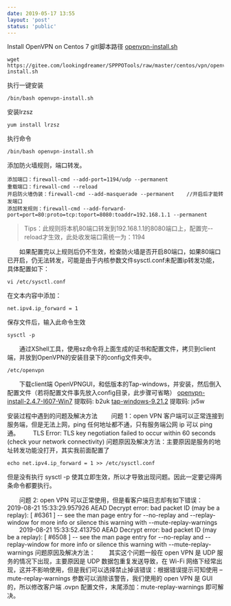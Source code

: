 ```yaml
---
date: 2019-05-17 13:55
layout: 'post'
status: 'public'
---
```


Install OpenVPN on Centos 7
gitl脚本路径    [openvpn-install.sh](https://gitee.com/lookingdreamer/SPPPOTools/raw/master/centos/vpn/openvpn/openvpn-install.sh)
```
wget  https://gitee.com/lookingdreamer/SPPPOTools/raw/master/centos/vpn/openvpn/openvpn-install.sh
```

执行一键安装
```
/bin/bash openvpn-install.sh
```

安装lrzsz
```
yum install lrzsz
```

执行命令   
```
/bin/bash openvpn-install.sh	
```

添加防火墙规则，端口转发。
```
添加端口：firewall-cmd --add-port=1194/udp --permanent
重载端口：firewall-cmd --reload 
开启防火墙伪装：firewall-cmd --add-masquerade --permanent    //开启后才能转发端口
添加转发规则：firewall-cmd --add-forward-port=port=80:proto=tcp:toport=8080:toaddr=192.168.1.1 --permanent
```
>Tips：此规则将本机80端口转发到192.168.1.1的8080端口上，配置完--reload才生效，此处收发端口需统一为：1194

&emsp;&emsp;如果配置完以上规则后仍不生效，检查防火墙是否开启80端口，如果80端口已开启，仍无法转发，可能是由于内核参数文件sysctl.conf未配置ip转发功能，具体配置如下：

```
vi /etc/sysctl.conf
```
在文本内容中添加：

```
net.ipv4.ip_forward = 1
```

保存文件后，输入此命令生效
```
sysctl -p
```

&emsp;&emsp;通过XShell工具，使用sz命令将上面生成的证书和配置文件，拷贝到client端，并放到OpenVPN的安装目录下的config文件夹中。
```
/etc/openvpn
```
&emsp;&emsp;下载client端 OpenVPNGUI，和低版本的Tap-windows，并安装，然后倒入配置文件（若将配置文件事先放入config目录，此步骤可省略）
[openvpn-install-2.4.7-I607-Win7](https://pan.baidu.com/s/1Y_xWuaNr-Zx46Fyy3VanMQ) 提取码: b2uk
[tap-windows-9.21.2](https://pan.baidu.com/s/1PjGZ7-u4cghOzCQIXFLrqg) 提取码: jx5w

安装过程中遇到的问题及解决方法
&emsp;&emsp;问题 1：open VPN 客户端可以正常连接到服务端，但是无法上网，ping 任何地址都不通，只有服务端公网 ip 可以 ping 通。
&emsp;&emsp;TLS Error: TLS key negotiation failed to occur within 60 seconds (check your network connectivity)
问题原因及解决方法：主要原因是服务的地址转发功能没打开，其实我前面配置了 
```
echo net.ipv4.ip_forward = 1 >> /etc/sysctl.conf
```

但是没有执行 sysctl -p 使其立即生效，所以才导致出现问题。因此一定要记得两条命令都要执行。

&emsp;&emsp;问题 2: open VPN 可以正常使用，但是看客户端日志却有如下错误：
&emsp;&emsp;2019-08-21 15:33:29.957926 AEAD Decrypt error: bad packet ID (may be a replay): [ #6361 ] -- see the man page entry for --no-replay and --replay-window for more info or silence this warning with --mute-replay-warnings
&emsp;&emsp;2019-08-21 15:33:52.413750 AEAD Decrypt error: bad packet ID (may be a replay): [ #6508 ] -- see the man page entry for --no-replay and --replay-window for more info or silence this warning with --mute-replay-warnings
问题原因及解决方法：
&emsp;&emsp;其实这个问题一般在 open VPN 是 UDP 服务的情况下出现，主要原因是 UDP 数据包重复发送导致，在 Wi-Fi 网络下经常出现，这并不影响使用，但是我们可以选择禁止掉该错误：根据错误提示可知使用 –mute-replay-warnings 参数可以消除该警告，我们使用的 open VPN 是 GUI 的，所以修改客户端 .ovpn 配置文件，末尾添加：mute-replay-warnings 即可解决。
